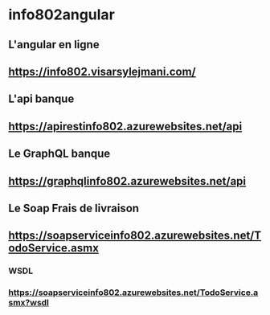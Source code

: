 # info802angular

## L'angular en ligne
## https://info802.visarsylejmani.com/

## L'api banque
## https://apirestinfo802.azurewebsites.net/api

## Le GraphQL banque
## https://graphqlinfo802.azurewebsites.net/api

## Le Soap Frais de livraison
## https://soapserviceinfo802.azurewebsites.net/TodoService.asmx
### WSDL
### https://soapserviceinfo802.azurewebsites.net/TodoService.asmx?wsdl
